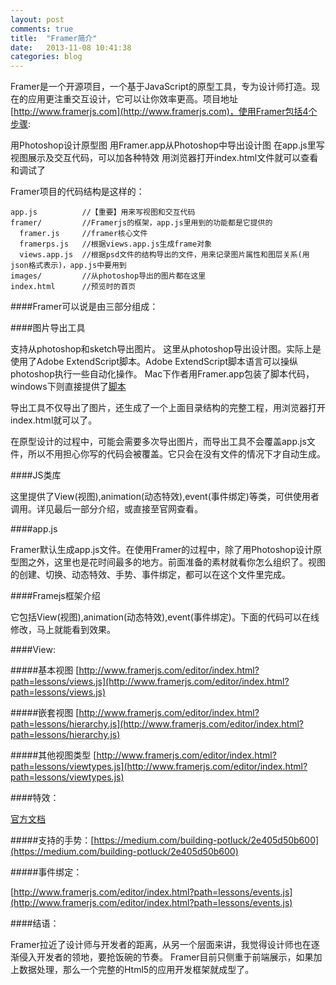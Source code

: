 ```yaml
---
layout: post
comments: true
title:  "Framer简介"
date:   2013-11-08 10:41:38
categories: blog
---
```

Framer是一个开源项目，一个基于JavaScript的原型工具，专为设计师打造。现在的应用更注重交互设计，它可以让你效率更高。项目地址[http://www.framerjs.com](http://www.framerjs.com)，使用Framer包括4个步骤:

用Photoshop设计原型图
用Framer.app从Photoshop中导出设计图
在app.js里写视图展示及交互代码，可以加各种特效
用浏览器打开index.html文件就可以查看和调试了

Framer项目的代码结构是这样的：

    app.js          //【重要】用来写视图和交互代码
    framer/         //Framerjs的框架，app.js里用到的功能都是它提供的
      framer.js     //framer核心文件
      framerps.js   //根据views.app.js生成frame对象
      views.app.js  //根据psd文件的结构导出的文件，用来记录图片属性和图层关系(用json格式表示)，app.js中要用到
    images/         //从photoshop导出的图片都在这里
    index.html      //预览时的首页

####Framer可以说是由三部分组成：

####图片导出工具

支持从photoshop和sketch导出图片。
这里从photoshop导出设计图。实际上是使用了Adobe ExtendScript脚本。Adobe ExtendScript脚本语言可以操纵photoshop执行一些自动化操作。
Mac下作者用Framer.app包装了脚本代码，windows下则直接提供了[脚本](http://www.framerjs.com/static/downloads/FramerPS.jsx.zip)

导出工具不仅导出了图片，还生成了一个上面目录结构的完整工程，用浏览器打开index.html就可以了。

在原型设计的过程中，可能会需要多次导出图片，而导出工具不会覆盖app.js文件，所以不用担心你写的代码会被覆盖。它只会在没有文件的情况下才自动生成。

####JS类库

这里提供了View(视图),animation(动态特效),event(事件绑定)等类，可供使用者调用。详见最后一部分介绍，或直接至官网查看。

####app.js

Framer默认生成app.js文件。在使用Framer的过程中，除了用Photoshop设计原型图之外，这里也是花时间最多的地方。前面准备的素材就看你怎么组织了。视图的创建、切换、动态特效、手势、事件绑定，都可以在这个文件里完成。</p>

####Framejs框架介绍

它包括View(视图),animation(动态特效),event(事件绑定)。下面的代码可以在线修改，马上就能看到效果。

####View:

#####基本视图 [http://www.framerjs.com/editor/index.html?path=lessons/views.js](http://www.framerjs.com/editor/index.html?path=lessons/views.js)

#####嵌套视图 [http://www.framerjs.com/editor/index.html?path=lessons/hierarchy.js](http://www.framerjs.com/editor/index.html?path=lessons/hierarchy.js)

#####其他视图类型 [http://www.framerjs.com/editor/index.html?path=lessons/viewtypes.js](http://www.framerjs.com/editor/index.html?path=lessons/viewtypes.js)

####特效：

[官方文档](http://www.framerjs.com/editor/index.html?path=lessons/animation.js)

#####支持的手势：[https://medium.com/building-potluck/2e405d50b600](https://medium.com/building-potluck/2e405d50b600)

#####事件绑定：

[http://www.framerjs.com/editor/index.html?path=lessons/events.js](http://www.framerjs.com/editor/index.html?path=lessons/events.js)

####结语：

Framer拉近了设计师与开发者的距离，从另一个层面来讲，我觉得设计师也在逐渐侵入开发者的领地，要抢饭碗的节奏。
Framer目前只侧重于前端展示，如果加上数据处理，那么一个完整的Html5的应用开发框架就成型了。
